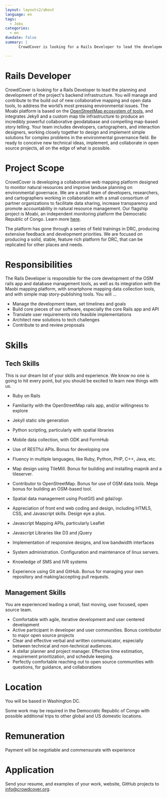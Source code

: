 ```yaml
---
layout: layouts2/about
language: en
tags:
  - Jobs
categories:
  - en
duedate: false
summary: |
      CrowdCover is looking for a Rails Developer to lead the development of the project's backend infrastructure. You will manage and contribute to the build out of new collaborative mapping and open data tools, to address the world’s most pressing environmental issues. The Moabi platform is based on the [OpenStreetMap ecosystem of tools](http://vimeo.com/92001606#t=13m4s), and integrates Jekyll and a custom map tile infrastructure to produce an incredibly powerful collaborative geodatabase and compelling map-based story telling. Your team includes developers, cartographers, and interaction designers, working closely together to design and implement simple solutions for complex problems in the environmental governance field. Be ready to conceive new technical ideas, implement, and collaborate in open source projects, all on the edge of what is possible.

---
```

# Rails Developer

CrowdCover is looking for a Rails Developer to lead the planning and development of the project's backend infrastructure. You will manage and contribute to the build out of new collaborative mapping and open data tools, to address the world’s most pressing environmental issues. The Moabi platform is based on the [OpenStreetMap ecosystem of tools](http://vimeo.com/92001606#t=13m4s), and integrates Jekyll and a custom map tile infrastructure to produce an incredibly powerful collaborative geodatabase and compelling map-based story telling. Your team includes developers, cartographers, and interaction designers, working closely together to design and implement simple solutions for complex problems in the environmental governance field. Be ready to conceive new technical ideas, implement, and collaborate in open source projects, all on the edge of what is possible.

# Project Scope

CrowdCover is developing a collaborative web mapping platform designed to monitor natural resources and improve landuse planning on environmental governace.  We are a small team of developers, researchers, and cartographers working in collaboration with a small consortium of partner organizations to facilitate data sharing, increase transparency and promote accountability in natural resource management. Our flagship project is Moabi, an independent monitoring platform the Democratic Republic of Congo. Learn more [here](http://rdc.moabi.org/about/en/).

The platform has gone through a series of field trainings in DRC, producing extensive feedback and development priorities. We are focused on producing a solid, stable, feature rich platform for DRC, that can be replicated for other places and needs.

# Responsibilities

The Rails Developer is responsible for the core development of the OSM rails app and database management tools, as well as its integration with the Maobi mapping platform, with smartphone mapping data collection tools, and with simple map story-publishing tools. You will ...

* Manage the development team, set timelines and goals
* Build core pieces of our software, especially the core Rails app and API
* Translate user requirements into feasible implementations
* Architect new solutions to tech challenges
* Contribute to and review proposals

# Skills

## Tech Skills

This is our dream list of your skills and experience. We know no one is going to hit every point, but you should be excited to learn new things with us.

* Ruby on Rails
* Familiarity with the OpenStreetMap rails app, and/or willingness to explore
* Jekyll static site generation
* Python scripting, particularly with spatial libraries
* Mobile data collection, with ODK and FormHub
* Use of RESTful APIs. Bonus for developing one
* Fluency in multiple languages, like Ruby, Python, PHP, C++, Java, etc.

* Map design using TileMill. Bonus for building and installing mapnik and a tileserver.
* Contributor to OpenStreetMap. Bonus for use of OSM data tools. Mega bonus for building an OSM-based tool.
* Spatial data management using PostGIS and gdal/ogr.

* Appreciation of front end web coding and design, including HTML5, CSS, and Javascript skills. Design eye a plus.
* Javascript Mapping APIs, particularly Leaflet
* Javascript Libraries like D3 and jQuery
* Implementation of responsive designs, and low bandwidth interfaces

* System administration. Configuration and maintenance of linux servers.
* Knowledge of SMS and IVR systems
* Experience using Git and GitHub. Bonus for managing your own repository and making/accepting pull requests.

## Management Skills

You are experienced leading a small, fast moving, user focused, open source team.

* Comfortable with agile, iterative development and user centered development
* Active participant in developer and user communities. Bonus contributor to major open source projects
* Clear and effective verbal and written communicator, especially between technical and non-technical audiences.
* A stellar planner and project manager. Effective time estimation, requirement prioritization, and schedule keeping.
* Perfectly comfortable reaching out to open source communities with questions, for guidance, and collaborations

# Location

You will be based in Washington DC.

Some work may be required in the Democratic Republic of Congo with possible additional trips to other global and US domestic locations.

# Remuneration

Payment will be negotiable and commensurate with experience

# Application

Send your resume, and examples of your work, website, GitHub projects to [info@crowdcover.org](mailto:info@crowdcover.org).
